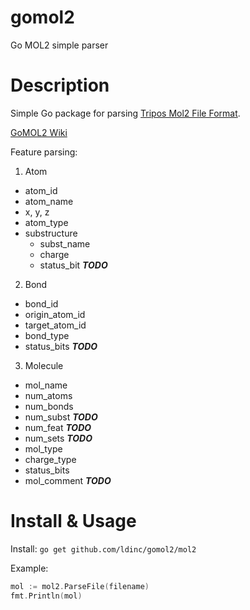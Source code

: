 # gomol2
Go MOL2 simple parser

# Description
Simple Go package for parsing [Tripos Mol2 File Format](http://www.tripos.com/data/support/mol2.pdf).

[GoMOL2 Wiki](https://github.com/ldinc/gomol2/wiki)

Feature parsing:

1. Atom
  - atom_id 
  - atom_name 
  - x, y, z 
  - atom_type
  - substructure 
    * subst_name
    * charge
    * status_bit ***TODO***

2. Bond
  - bond_id
  - origin_atom_id
  - target_atom_id
  - bond_type
  - status_bits ***TODO***

3. Molecule
  - mol_name
  - num_atoms
  - num_bonds
  - num_subst ***TODO***
  - num_feat ***TODO***
  - num_sets ***TODO***
  - mol_type
  - charge_type
  - status_bits
  - mol_comment ***TODO***

# Install & Usage
Install: `go get github.com/ldinc/gomol2/mol2`

Example:
```go
mol := mol2.ParseFile(filename)
fmt.Println(mol)
```
